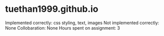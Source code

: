 # tuethan1999.github.io
Implemented correctly: css styling, text, images
Not implemented correctly: None
Collobaration: None
Hours spent on assignment: 3
